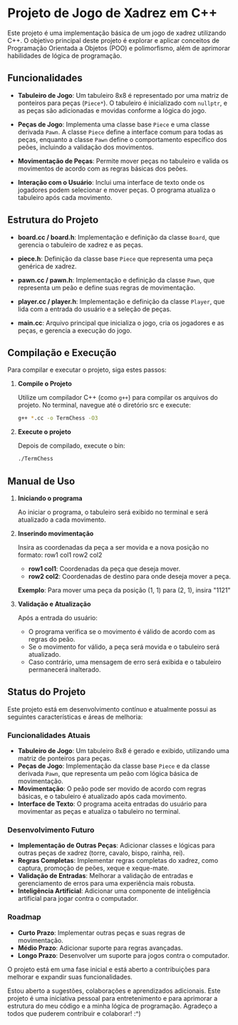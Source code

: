 # Projeto de Jogo de Xadrez em C++

Este projeto é uma implementação básica de um jogo de xadrez utilizando C++. O objetivo principal deste projeto é explorar e aplicar conceitos de Programação Orientada a Objetos (POO) e polimorfismo, além de aprimorar habilidades de lógica de programação.

## Funcionalidades

- **Tabuleiro de Jogo**: Um tabuleiro 8x8 é representado por uma matriz de ponteiros para peças (`Piece*`). O tabuleiro é inicializado com `nullptr`, e as peças são adicionadas e movidas conforme a lógica do jogo.

- **Peças de Jogo**: Implementa uma classe base `Piece` e uma classe derivada `Pawn`. A classe `Piece` define a interface comum para todas as peças, enquanto a classe `Pawn` define o comportamento específico dos peões, incluindo a validação dos movimentos.

- **Movimentação de Peças**: Permite mover peças no tabuleiro e valida os movimentos de acordo com as regras básicas dos peões.

- **Interação com o Usuário**: Inclui uma interface de texto onde os jogadores podem selecionar e mover peças. O programa atualiza o tabuleiro após cada movimento.

## Estrutura do Projeto

- **board.cc / board.h**: Implementação e definição da classe `Board`, que gerencia o tabuleiro de xadrez e as peças.

- **piece.h**: Definição da classe base `Piece` que representa uma peça genérica de xadrez.

- **pawn.cc / pawn.h**: Implementação e definição da classe `Pawn`, que representa um peão e define suas regras de movimentação.

- **player.cc / player.h**: Implementação e definição da classe `Player`, que lida com a entrada do usuário e a seleção de peças.

- **main.cc**: Arquivo principal que inicializa o jogo, cria os jogadores e as peças, e gerencia a execução do jogo.

## Compilação e Execução

Para compilar e executar o projeto, siga estes passos:

1. **Compile o Projeto**

   Utilize um compilador C++ (como `g++`) para compilar os arquivos do projeto. No terminal, navegue até o diretório src e execute: 

   ```sh
   g++ *.cc -o TermChess -O3

2. **Execute o projeto** 

    Depois de compilado, execute o bin:

    ```sh
    ./TermChess

## Manual de Uso

1. **Iniciando o programa**

    Ao iniciar o programa, o tabuleiro será exibido no terminal e será atualizado a cada movimento.

2. **Inserindo movimentação** 
    
    Insira as coordenadas da peça a ser movida e a nova posição no formato: row1 col1 row2 col2

    - **row1 col1**: Coordenadas da peça que deseja mover.
    - **row2 col2**: Coordenadas de destino para onde deseja mover a peça.

     **Exemplo**: Para mover uma peça da posição (1, 1) para (2, 1), insira "1121"

3. **Validação e Atualização**

    Após a entrada do usuário:
    
    - O programa verifica se o movimento é válido de acordo com as regras do peão.
    - Se o movimento for válido, a peça será movida e o tabuleiro será atualizado.
    - Caso contrário, uma mensagem de erro será exibida e o tabuleiro permanecerá inalterado.

## Status do Projeto

Este projeto está em desenvolvimento contínuo e atualmente possui as seguintes características e áreas de melhoria:

### Funcionalidades Atuais

- **Tabuleiro de Jogo**: Um tabuleiro 8x8 é gerado e exibido, utilizando uma matriz de ponteiros para peças.
- **Peças de Jogo**: Implementação da classe base `Piece` e da classe derivada `Pawn`, que representa um peão com lógica básica de movimentação.
- **Movimentação**: O peão pode ser movido de acordo com regras básicas, e o tabuleiro é atualizado após cada movimento.
- **Interface de Texto**: O programa aceita entradas do usuário para movimentar as peças e atualiza o tabuleiro no terminal.

### Desenvolvimento Futuro

- **Implementação de Outras Peças**: Adicionar classes e lógicas para outras peças de xadrez (torre, cavalo, bispo, rainha, rei).
- **Regras Completas**: Implementar regras completas do xadrez, como captura, promoção de peões, xeque e xeque-mate.
- **Validação de Entradas**: Melhorar a validação de entradas e gerenciamento de erros para uma experiência mais robusta.
- **Inteligência Artificial**: Adicionar uma componente de inteligência artificial para jogar contra o computador.

### Roadmap

- **Curto Prazo**: Implementar outras peças e suas regras de movimentação.
- **Médio Prazo**: Adicionar suporte para regras avançadas.
- **Longo Prazo**: Desenvolver um suporte para jogos contra o computador.

O projeto está em uma fase inicial e está aberto a contribuições para melhorar e expandir suas funcionalidades. 

Estou aberto a sugestões, colaborações e aprendizados adicionais. Este projeto é uma iniciativa pessoal para entretenimento e para aprimorar a estrutura do meu código e a minha lógica de programação. Agradeço a todos que puderem contribuir e colaborar! :^)


